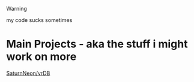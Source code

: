 > [!WARNING]
> my code sucks sometimes

# Main Projects - aka the stuff i might work on more
[SaturnNeon/vrDB](https://github.com/PixelNetNeon/vrDB)
